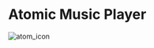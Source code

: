 # Atomic Music Player
![atom_icon](https://user-images.githubusercontent.com/42013583/155254734-ba209f55-1c0b-4c41-8f39-20e0c7268db3.png)
